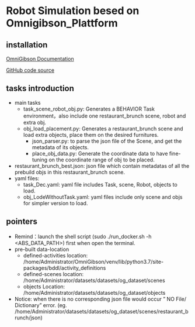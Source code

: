# Robot Simulation besed on Omnigibson_Plattform

## installation
[OmniGibson Documentation](https://behavior.stanford.edu/omnigibson/) 

[GitHub code source](https://github.com/StanfordVL/OmniGibson)

## tasks introduction
- main tasks
  - task_scene_robot_obj.py: Generates a BEHAVIOR Task environment，also include one restaurant_brunch scene, robot and extra obj. 
  - obj_load_placement.py: Generates a restaurant_brunch scene and load extra objects, place them on the desired furnitures.
    - json_parser.py: to parse the json file of the Scene, and get the metadata of its objects.
    - place_obj_data.py: Generate the coordinate data to have fine-tuning on the coordinate range of obj to be placed.
- restaurant_brunch_best.json: json file which contain metadatas of all the prebuild objs in this restaurant_brunch scene.
- yaml files:
  - task_Dec.yaml: yaml file includes Task, scene, Robot, objects to load.
  - obj_LodeWithoutTask.yaml: yaml files include only scene and objs for simpler version to load.
  
## pointers
- Remind：launch the shell script (sudo ./run_docker.sh -h <ABS_DATA_PATH>) first when open the terminal.
- pre-built data-location
  - defined-activities location: /home/Administrator/OmniGibson/venv/lib/python3.7/site-packages/bddl/activity_definitions
  - defined-scenes location: /home/Administrator/datasets/datasets/og_dataset/scenes
  - objects Location: /home/Administrator/datasets/datasets/og_dataset/objects
- Notice: when there is no corresponding json file would occur  ” NO File/ Dictionary”  error.
  (eg. /home/Administrator/datasets/datasets/og_dataset/scenes/restaurant_brunch/json)
